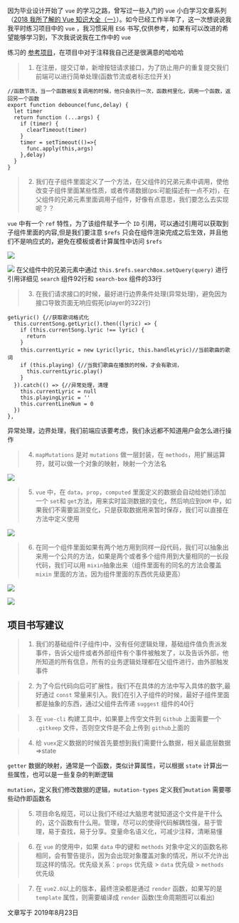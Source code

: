 因为毕业设计开始了 `vue` 的学习之路，曾写过一些入门的 `vue` 小白学习文章系列（[2018 我所了解的 Vue 知识大全（一）](https://zhuanlan.zhihu.com/p/32564918)）。如今已经工作半年了，这一次想说说我我平时练习项目中的 `vue` ，我习惯采用 `ES6` 书写,仅供参考，如果有可以改进的希望能够学习到，下次我说说我在工作中的 `vue`

练习的 [参考项目](https://github.com/sunseekers/QQMusic)，在项目中对于注释我自己还是很满意的哈哈哈

> 1. 在注册，提交订单，新增按钮请求接口，为了防止用户的重复提交我们前端可以进行简单处理(函数节流或者标志位开关)

```
//函数节流，当一个函数被反复调用的时候，他只会执行一次，函数柯里化，调用一个函数，返回另一个函数
export function debounce(func,delay) {
  let timer
  return function (...args) {
    if (timer) {
      clearTimeout(timer)
    }
    timer = setTimeout(()=>{
      func.apply(this,args)
    },delay)
  }
}
```
>2. 我们在子组件里面定义了一个方法，在父组件的兄弟元素中调用，使他改变子组件里面某些性质，或者传递数据(ps:可能描述有一点不对)，在父组件的兄弟元素里面调用子组件，好像有点意思，我们要怎么去实现呢？？

`vue` 中有一个 `ref` 特性，为了该组件赋予一个 `ID` 引用，可以通过引用可以获取到子组件里面的内容,但是我们要注意 `$refs` 只会在组件渲染完成之后生效，并且他们不是响应式的，避免在模板或者计算属性中访问 `$refs`

![](https://user-gold-cdn.xitu.io/2018/10/11/166604f8a9d21958?w=1366&h=345&f=png&s=35581)

![](https://user-gold-cdn.xitu.io/2018/10/11/166604fc0c2e7993?w=1010&h=86&f=png&s=7598)
在父组件中的兄弟元素中通过 `this.$refs.searchBox.setQuery(query)` 进行引用详细见 `search` 组件92行和 `search-box` 组件的33行

 > 3. 在我们请求接口的时候，最好进行边界条件处理(异常处理)，避免因为接口导致页面无响应假死(player的322行)

```
getLyric() {//获取歌词格式化
  this.currentSong.getLyric().then((lyric) => {
    if (this.currentSong.lyric !== lyric) {
      return
    }
    this.currentLyric = new Lyric(lyric, this.handleLyric)//当前歌曲的歌词
    if (this.playing) {//当我们歌曲在播放的时候，才会有歌词，
      this.currentLyric.play()
    }
  }).catch(() => {//异常处理，清理
    this.currentLyric = null
    this.playingLyric = ''
    this.currentLineNum = 0
  })
},
```
异常处理，边界处理，我们前端应该要考虑，我们永远都不知道用户会怎么进行操作

> 4. `mapMutations`  是对 `mutations` 做一层封装，在 `methods`，用扩展运算符，就可以做一个对象的映射，映射一个方法名


![](https://user-gold-cdn.xitu.io/2018/10/11/16660523095b65bc?w=1365&h=490&f=png&s=46880)

> 5. `vue` 中，在 `data`，`prop`，`computed` 里面定义的数据会自动给她们添加一个 `set`和 `get`方法，用来实时监测数据的变化，然后响应到`DOM` 中，如果我们不需要监测变化，只是获取数据用来暂时保存，我们可以直接在方法中定义使用

![](https://user-gold-cdn.xitu.io/2018/10/11/1666053bc96402d3?w=1356&h=329&f=png&s=29487)

> 6. 在同一个组件里面如果有两个地方用到同样一段代码，我们可以抽象出来用一个公共的方法，如果是两个或者多个组件用到大量相同的一长段代码，我们可以用 `mixin`抽象出来（组件里面有的同名的方法会覆盖 `mixin` 里面的方法，因为组件里面的东西优先级更高）

![](https://user-gold-cdn.xitu.io/2018/10/11/166605817836d6da?w=1364&h=617&f=png&s=64577)

![](https://user-gold-cdn.xitu.io/2018/10/11/16660583b38daec2?w=1363&h=623&f=png&s=60179)

## 项目书写建议

>1. 我们的基础组件(子组件)中，没有任何逻辑处理，基础组件值负责派发事件，告诉父组件或者外部组件有个事件被触发了，以及告诉外部，他所知道的所有信息，所有的业务逻辑处理都在父组件进行，由外部触发事件

>2. 为了今后代码向后可扩展性，我们不在具体的方法中写入具体的数字,最好通过 `const` 常量来引入。我们在引入子组件的时候，最好子组件里面都是抽象的东西，通过父组件去传递 `suggest` 组件的40行

>3. 在 `vue-cli` 构建工具中，如果要上传空文件到 `Github` 上面需要一个 `.gitkeep` 文件，否则空文件是不会上传到 `github`上面的



>4. 给 `vuex`定义数据的时候首先要想到我们需要什么数据，相关最底层数据=>state 

 `getter` 数据的映射，通常是一个函数，类似计算属性，可以根据 `state` 计算出一些属性，也可以是一些复杂的判断逻辑
    
 `mutation`，定义我们修改数据的逻辑，`mutation-types` 定义我们`mutation` 需要哪些动作即函数名

>5.  项目命名规范，可以让我们不经过大脑思考就知道这个文件是干什么的，这个函数有什么用。管理，尽可以的使得代码解耦性强，易于管理，易于查找，易于分享。变量命名语义化，可减少注释，清晰易懂

>6. 在 `vue` 的使用中，如果 `data` 中的键和 `methods` 对象中定义的函数名称相同，会有警告提示，因为会出现对象覆盖对象的情况，所以不允许出现这样的情况。优先级关系：`props` 优先级 > `data` 优先级 > `methods` 优先级
 
>7.  在 `vue2.0`以上的版本，最终渲染都是通过 `render` 函数，如果写的是`template` 属性，则需要编译成 `render` 函数(生命周期图可以看出)

文章写于 2019年8月23日
